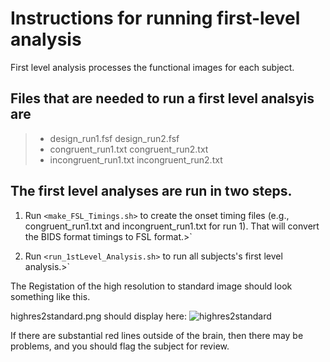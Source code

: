 # Instructions for running first-level analysis

First level analysis processes the functional images for each subject.

## Files that are needed to run a first level analsyis are

> - design_run1.fsf        design_run2.fsf
> - congruent_run1.txt     congruent_run2.txt
> - incongruent_run1.txt   incongruent_run2.txt


## The first level analyses are run in two steps.

1. Run `<make_FSL_Timings.sh>` to create the onset timing files (e.g., congruent_run1.txt and incongruent_run1.txt for run 1). That will convert the BIDS format timings to FSL format.>`

2. Run `<run_1stLevel_Analysis.sh>` to run all subjects's first level analysis.>`

The Registation of the high resolution to standard image should look something like this.

highres2standard.png should display here:
![highres2standard](http://www.duke.edu/~dvs3/highres2standard_FLIRT.png)

If there are substantial red lines outside of the brain, then there may be problems, and you should flag the subject for review.

